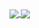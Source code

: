 <a href="https://github.com/anuraghazra/github-readme-stats">
  <img align="center" src="https://github-readme-stats.vercel.app/api?username=KasparLee&show_icons=true&theme=graywhite&hide_title=true&hide_border=true&include_all_commits=true&count_private=true&icon_color=ffcc00&locale=en&hide=stars" />
</a>
<a href="https://github.com/anuraghazra/github-readme-stats">
  <img align="center" src="https://github-readme-stats.vercel.app/api/top-langs/?username=KasparLee&theme=graywhite&hide_title=true&hide_border=true&layout=compact" />
</a>
